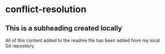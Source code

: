 # conflict-resolution

## This is a subheading created locally 

All of this content added to the readme file has been added from my local Git repository.  